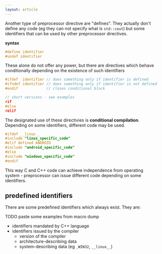 ```yaml
---
layout: article
---
```


Another type of preprocessor directive are "defines". They actually don't define any code (eg they can not specify what is `std::cout`) but some identifiers that can be used by other preprocessor directives.

**syntax**

```c++
#define identifier
#undef identifier
```

These alone do not offer any power, but there are directives which behave conditionally depending on the existence of such identifiers

```c++
#ifdef  identifier // does something only if identifier is defined
#ifndef identifier // does something only if identifier is not defined
#endif             // closes conditional block

// short versions - see examples
#if
#else
#elif
```

The designated use of these directivies is **conditional compilation**. Depending on some identifiers, different code may be used.

```c++
#ifdef __linux__
#include "linux_specific_code"
#elif defined ANDROID
#include "android_specific_code"
#else
#include "windows_specific_code"
#endif
```

This way C and C++ code can achieve independence from operating system - preprocessor can issue different code depending on some identifiers.

## predefined identifiers

There are some predefined identifiers which always exist. They are:

TODO paste some examples from macro dump

- identifiers mandated by C++ language
- identifiers issued by the compiler
    - version of the compiler
    - architecture-describing data
    - system-describing data (eg `_WIN32`, `__linux__`)
